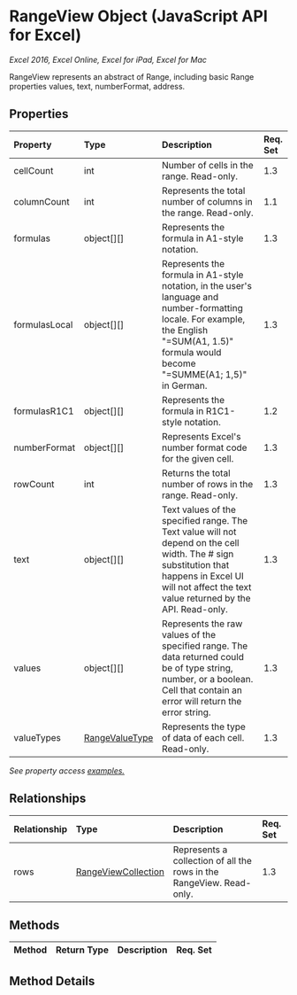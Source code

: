 # RangeView Object (JavaScript API for Excel)

_Excel 2016, Excel Online, Excel for iPad, Excel for Mac_

RangeView represents an abstract of Range, including basic Range properties values, text, numberFormat, address.

## Properties

| Property	   | Type	|Description| Req. Set|
|:---------------|:--------|:----------|:----|
|cellCount|int|Number of cells in the range. Read-only.|1.3||
|columnCount|int|Represents the total number of columns in the range. Read-only.|1.1||
|formulas|object[][]|Represents the formula in A1-style notation.|1.3||
|formulasLocal|object[][]|Represents the formula in A1-style notation, in the user's language and number-formatting locale.  For example, the English "=SUM(A1, 1.5)" formula would become "=SUMME(A1; 1,5)" in German.|1.3||
|formulasR1C1|object[][]|Represents the formula in R1C1-style notation.|1.2||
|numberFormat|object[][]|Represents Excel's number format code for the given cell.|1.3||
|rowCount|int|Returns the total number of rows in the range. Read-only.|1.3||
|text|object[][]|Text values of the specified range. The Text value will not depend on the cell width. The # sign substitution that happens in Excel UI will not affect the text value returned by the API. Read-only.|1.3||
|values|object[][]|Represents the raw values of the specified range. The data returned could be of type string, number, or a boolean. Cell that contain an error will return the error string.|1.3||
|valueTypes|[RangeValueType](rangevaluetype.md)|Represents the type of data of each cell. Read-only.|1.3||

_See property access [examples.](#property-access-examples)_

## Relationships
| Relationship | Type	|Description| Req. Set|
|:---------------|:--------|:----------|:----|
|rows|[RangeViewCollection](rangeviewcollection.md)|Represents a collection of all the rows in the RangeView. Read-only.|1.3||


## Methods

| Method		   | Return Type	|Description| Req. Set|
|:---------------|:--------|:----------|:----|

## Method Details

